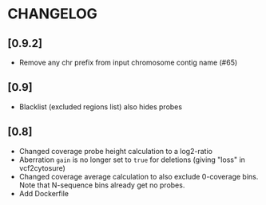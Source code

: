 # CHANGELOG

## [0.9.2]
- Remove any chr prefix from input chromosome contig name (#65)

## [0.9]
- Blacklist (excluded regions list) also hides probes

## [0.8]
- Changed coverage probe height calculation to a log2-ratio
- Aberration `gain` is no longer set to `true` for deletions (giving "loss" in vcf2cytosure)
- Changed coverage average calculation to also exclude 0-coverage bins. Note that N-sequence bins already get no probes.
- Add Dockerfile

